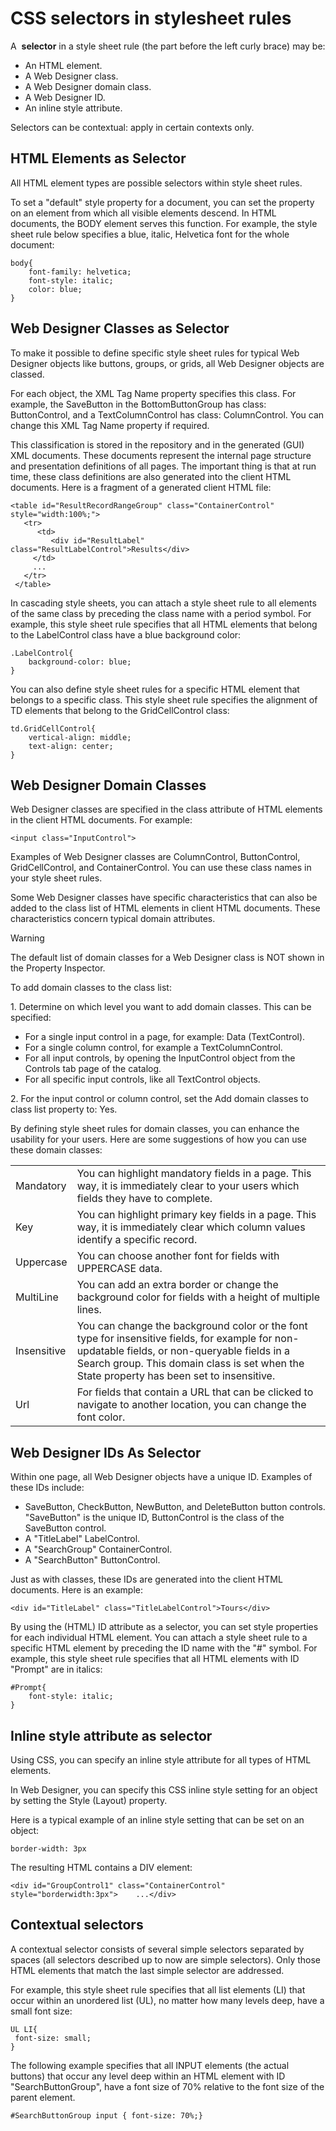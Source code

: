 # CSS selectors in stylesheet rules

A  **selector** in a style sheet rule (the part before the left curly brace) may be:

- An HTML element.
- A Web Designer class.
- A Web Designer domain class.
- A Web Designer ID.
- An inline style attribute.

Selectors can be contextual: apply in certain contexts only.

## HTML Elements as Selector

All HTML element types are possible selectors within style sheet rules.

To set a "default" style property for a document, you can set the property on an element from which all visible elements descend. In HTML documents, the BODY element serves this function. For example, the style sheet rule below specifies a blue, italic, Helvetica font for the whole document:

```language-css
body{
    font-family: helvetica;
    font-style: italic;
    color: blue;
}
```

## Web Designer Classes as Selector

To make it possible to define specific style sheet rules for typical Web Designer objects like buttons, groups, or grids, all Web Designer objects are classed.

For each object, the XML Tag Name property specifies this class. For example, the SaveButton in the BottomButtonGroup has class: ButtonControl, and a TextColumnControl has class: ColumnControl. You can change this XML Tag Name property if required.

This classification is stored in the repository and in the generated (GUI) XML documents. These documents represent the internal page structure and presentation definitions of all pages. The important thing is that at run time, these class definitions are also generated into the client HTML documents. Here is a fragment of a generated client HTML file:

```language-xml
<table id="ResultRecordRangeGroup" class="ContainerControl" style="width:100%;">
   <tr>
      <td>
         <div id="ResultLabel" class="ResultLabelControl">Results</div>
     </td>
     ...
   </tr>
 </table>
```

In cascading style sheets, you can attach a style sheet rule to all elements of the same class by preceding the class name with a period symbol. For example, this style sheet rule specifies that all HTML elements that belong to the LabelControl class have a blue background color:

```language-css
.LabelControl{
    background-color: blue;
}
```

You can also define style sheet rules for a specific HTML element that belongs to a specific class. This style sheet rule specifies the alignment of TD elements that belong to the GridCellControl class:

```language-css
td.GridCellControl{
    vertical-align: middle;
    text-align: center;
}
```

## Web Designer Domain Classes

Web Designer classes are specified in the class attribute of HTML elements in the client HTML documents. For example:

```language-html
<input class="InputControl">
```

Examples of Web Designer classes are ColumnControl, ButtonControl, GridCellControl, and ContainerControl. You can use these class names in your style sheet rules.

Some Web Designer classes have specific characteristics that can also be added to the class list of HTML elements in client HTML documents. These characteristics concern typical domain attributes.

> [!WARNING]
> The default list of domain classes for a Web Designer class is NOT shown in the Property Inspector.

To add domain classes to the class list:

1. Determine on which level you want to add domain classes. This can be specified:

- For a single input control in a page, for example: Data (TextControl).
- For a single column control, for example a TextColumnControl.
- For all input controls, by opening the InputControl object from the Controls tab page of the catalog.
- For all specific input controls, like all TextControl objects.

2. For the input control or column control, set the Add domain classes to class list property to: Yes.

By defining style sheet rules for domain classes, you can enhance the usability for your users. Here are some suggestions of how you can use these domain classes:

|        |        |
|--------|--------|
|Mandatory|You can highlight mandatory fields in a page. This way, it is immediately clear to your users which fields they have to complete.|
|Key     |You can highlight primary key fields in a page. This way, it is immediately clear which column values identify a specific record.|
|Uppercase|You can choose another font for fields with UPPERCASE data.|
|MultiLine|You can add an extra border or change the background color for fields with a height of multiple lines.|
|Insensitive|You can change the background color or the font type for insensitive fields, for example for non-updatable fields, or non-queryable fields in a Search group. This domain class is set when the State property has been set to insensitive.|
|Url     |For fields that contain a URL that can be clicked to navigate to another location, you can change the font color.|



## Web Designer IDs As Selector

Within one page, all Web Designer objects have a unique ID. Examples of these IDs include:

- SaveButton, CheckButton, NewButton, and DeleteButton button controls. "SaveButton" is the unique ID, ButtonControl is the class of the SaveButton control.
- A "TitleLabel" LabelControl.
- A "SearchGroup" ContainerControl.
- A "SearchButton" ButtonControl.

Just as with classes, these IDs are generated into the client HTML documents. Here is an example:

```
<div id="TitleLabel" class="TitleLabelControl">Tours</div>
```

By using the (HTML) ID attribute as a selector, you can set style properties for each individual HTML element. You can attach a style sheet rule to a specific HTML element by preceding the ID name with the "#" symbol. For example, this style sheet rule specifies that all HTML elements with ID "Prompt" are in italics:

```language-css
#Prompt{
    font-style: italic;
}
```

## Inline style attribute as selector

Using CSS, you can specify an inline style attribute for all types of HTML elements.

In Web Designer, you can specify this CSS inline style setting for an object by setting the Style (Layout) property.

Here is a typical example of an inline style setting that can be set on an object:

```language-css
border-width: 3px
```

The resulting HTML contains a DIV element:

```
<div id="GroupControl1" class="ContainerControl" style="borderwidth:3px">    ...</div>
```

## Contextual selectors

A contextual selector consists of several simple selectors separated by spaces (all selectors described up to now are simple selectors). Only those HTML elements that match the last simple selector are addressed.

For example, this style sheet rule specifies that all list elements (LI) that occur within an unordered list (UL), no matter how many levels deep, have a small font size:

```language-css
UL LI{
 font-size: small;
}
```

The following example specifies that all INPUT elements (the actual buttons) that occur any level deep within an HTML element with ID "SearchButtonGroup", have a font size of 70% relative to the font size of the parent element.

```language-css
#SearchButtonGroup input { font-size: 70%;}
```